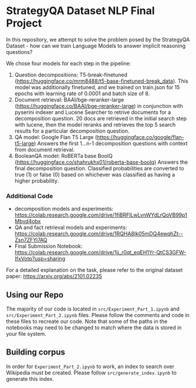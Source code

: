 # StrategyQA Dataset NLP Final Project
In this repository, we attempt to solve the problem posed by the StrategyQA Dataset - how can we train Language Models to answer implicit reasoning questions?

We chose four models for each step in the pipeline:
1. Question decompositions: T5-break-finetuned (https://huggingface.co/mrm8488/t5-base-finetuned-break_data). This model was additionally finetuned, and we trained on train.json for 15 epochs with learning rate of 0.0001 and batch size of 8.
2. Document retrieval: BAAI/bge-reranker-large (https://huggingface.co/BAAI/bge-reranker-large) in conjunction with pyserini indexer and Lucene Searcher to retrive documents for a decomposition question. 20 docs are retrieved in the initial search step with lucene, then the model reranks and retrieves the top 5 search results for a particular decomposition question.
3. QA model: Google Flan T5 Large (https://huggingface.co/google/flan-t5-large) Answers the first 1...n-1 decomposition questions with context from document retrieval.
4. BooleanQA model: RoBERTa base BoolQ (https://huggingface.co/shahrukhx01/roberta-base-boolq) Answers the final decomposition question. Classified probabilities are converted to true (1) or false (0) based on whichever was classified as having a higher probability.

### Additional Code
- decomposition models and experiments: https://colab.research.google.com/drive/1fiBRFlLwLvnWYdLrQoVB99p1Mbvd4obx
- QA and fact retrieval models and experiments: https://colab.research.google.com/drive/1RQHA8Ik05mDQ4ewqhZt--Zsn7ZFYi7AQ
- Final Submission Notebook: https://colab.research.google.com/drive/1jj_r0qt_eqEH1Yr-QtCS3GFW-IfxVotp?usp=sharing


For a detailed explanation on the task, please refer to the original dataset paper: https://arxiv.org/abs/2101.02235

## Using our Repo
The majority of our code is located in ```src/Experiment_Part_1.ipynb``` and ```src/Experiment_Part_2.ipynb``` files. Please follow the comments and code in these files to recreate our code. Note that some of the paths in the notebooks may need to be changed to match where the data is stored in your file system.

## Building corpus
In order for ```Experiment_Part_2.ipynb``` to work, an index to search over Wikipedia must be created. Please follow ```src/generate_index.ipynb``` to generate this index.
